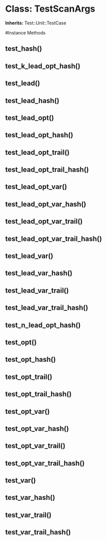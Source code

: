 # Class: TestScanArgs
**Inherits:** Test::Unit::TestCase
    




#Instance Methods
## test_hash() [](#method-i-test_hash)

## test_k_lead_opt_hash() [](#method-i-test_k_lead_opt_hash)

## test_lead() [](#method-i-test_lead)

## test_lead_hash() [](#method-i-test_lead_hash)

## test_lead_opt() [](#method-i-test_lead_opt)

## test_lead_opt_hash() [](#method-i-test_lead_opt_hash)

## test_lead_opt_trail() [](#method-i-test_lead_opt_trail)

## test_lead_opt_trail_hash() [](#method-i-test_lead_opt_trail_hash)

## test_lead_opt_var() [](#method-i-test_lead_opt_var)

## test_lead_opt_var_hash() [](#method-i-test_lead_opt_var_hash)

## test_lead_opt_var_trail() [](#method-i-test_lead_opt_var_trail)

## test_lead_opt_var_trail_hash() [](#method-i-test_lead_opt_var_trail_hash)

## test_lead_var() [](#method-i-test_lead_var)

## test_lead_var_hash() [](#method-i-test_lead_var_hash)

## test_lead_var_trail() [](#method-i-test_lead_var_trail)

## test_lead_var_trail_hash() [](#method-i-test_lead_var_trail_hash)

## test_n_lead_opt_hash() [](#method-i-test_n_lead_opt_hash)

## test_opt() [](#method-i-test_opt)

## test_opt_hash() [](#method-i-test_opt_hash)

## test_opt_trail() [](#method-i-test_opt_trail)

## test_opt_trail_hash() [](#method-i-test_opt_trail_hash)

## test_opt_var() [](#method-i-test_opt_var)

## test_opt_var_hash() [](#method-i-test_opt_var_hash)

## test_opt_var_trail() [](#method-i-test_opt_var_trail)

## test_opt_var_trail_hash() [](#method-i-test_opt_var_trail_hash)

## test_var() [](#method-i-test_var)

## test_var_hash() [](#method-i-test_var_hash)

## test_var_trail() [](#method-i-test_var_trail)

## test_var_trail_hash() [](#method-i-test_var_trail_hash)

